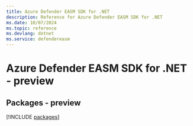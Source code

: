 ```yaml
---
title: Azure Defender EASM SDK for .NET
description: Reference for Azure Defender EASM SDK for .NET
ms.date: 10/07/2024
ms.topic: reference
ms.devlang: dotnet
ms.service: defendereasm
---
```

# Azure Defender EASM SDK for .NET - preview
## Packages - preview
[!INCLUDE [packages](defender-easm-index.md)]